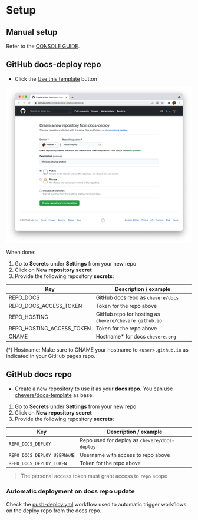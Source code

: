 # Setup

## Manual setup

Refer to the [CONSOLE GUIDE](guides/console/SETUP.md).

## GitHub docs-deploy repo

* Click the [Use this template](https://github.com/chevere/docs-deploy/generate) button

![Create repo](guides/create-repo-template.png)

When done:

1. Go to **Secrets** under **Settings** from your new repo
2. Click on **New repository secret**
3. Provide the following repository **secrets**:

| Key                       | Description / example                                  |
| ------------------------- | ------------------------------------------------------ |
| REPO_DOCS                 | GitHub docs repo as `chevere/docs`                     |
| REPO_DOCS_ACCESS_TOKEN    | Token for the repo above                               |
| REPO_HOSTING              | GitHub repo for hosting as `chevere/chevere.github.io` |
| REPO_HOSTING_ACCESS_TOKEN | Token for the repo above                               |
| CNAME                     | Hostname* for docs `chevere.org`                       |

(*) Hostname: Make sure to CNAME your hostname to `<user>.github.io` as indicated in your GitHub pages repo.

## GitHub docs repo

* Create a new repository to use it as your **docs repo**. You can use [chevere/docs-template](https://github.com/chevere/docs-template) as base.

1. Go to **Secrets** under **Settings** from your new repo
2. Click on **New repository secret**
3. Provide the following repository **secrets**:

| Key                         | Description / example                         |
| --------------------------- | --------------------------------------------- |
| `REPO_DOCS_DEPLOY`          | Repo used for deploy as `chevere/docs-deploy` |
| `REPO_DOCS_DEPLOY_USERNAME` | Username with access to repo above            |
| `REPO_DOCS_DEPLOY_TOKEN`    | Token for the repo above                      |

> The personal access token must grant access to `repo` scope

### Automatic deployment on docs repo update

Check the [push-deploy.yml](https://github.com/chevere/docs-template/blob/main/.github/workflows/push-deploy.yml) workflow used to automatic trigger workflows on the deploy repo from the docs repo.
